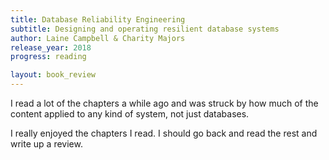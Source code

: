```yaml
---
title: Database Reliability Engineering
subtitle: Designing and operating resilient database systems
author: Laine Campbell & Charity Majors
release_year: 2018
progress: reading

layout: book_review
---
```


I read a lot of the chapters a while ago and was struck by how much of the content applied to any kind of system, not just databases.

I really enjoyed the chapters I read. I should go back and read the rest and write up a review.
